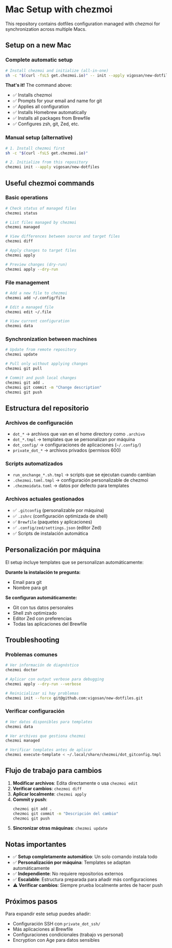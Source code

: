 # Mac Setup with chezmoi

This repository contains dotfiles configuration managed with chezmoi for synchronization across multiple Macs.

## Setup on a new Mac

### Complete automatic setup

```bash
# Install chezmoi and initialize (all-in-one)
sh -c "$(curl -fsLS get.chezmoi.io)" -- init --apply vigosan/new-dotfiles
```

**That's it!** The command above:
- ✅ Installs chezmoi
- ✅ Prompts for your email and name for git
- ✅ Applies all configuration
- ✅ Installs Homebrew automatically
- ✅ Installs all packages from Brewfile
- ✅ Configures zsh, git, Zed, etc.

### Manual setup (alternative)

```bash
# 1. Install chezmoi first
sh -c "$(curl -fsLS get.chezmoi.io)"

# 2. Initialize from this repository
chezmoi init --apply vigosan/new-dotfiles
```

## Useful chezmoi commands

### Basic operations

```bash
# Check status of managed files
chezmoi status

# List files managed by chezmoi
chezmoi managed

# View differences between source and target files
chezmoi diff

# Apply changes to target files
chezmoi apply

# Preview changes (dry-run)
chezmoi apply --dry-run
```

### File management

```bash
# Add a new file to chezmoi
chezmoi add ~/.config/file

# Edit a managed file
chezmoi edit ~/.file

# View current configuration
chezmoi data
```

### Synchronization between machines

```bash
# Update from remote repository
chezmoi update

# Pull only without applying changes
chezmoi git pull

# Commit and push local changes
chezmoi git add .
chezmoi git commit -m "Change description"
chezmoi git push
```

## Estructura del repositorio

### Archivos de configuración
- `dot_*` → archivos que van en el home directory como `.archivo`
- `dot_*.tmpl` → templates que se personalizan por máquina
- `dot_config/` → configuraciones de aplicaciones (`~/.config/`)
- `private_dot_*` → archivos privados (permisos 600)

### Scripts automatizados
- `run_onchange_*.sh.tmpl` → scripts que se ejecutan cuando cambian
- `.chezmoi.toml.tmpl` → configuración personalizable de chezmoi
- `.chezmoidata.toml` → datos por defecto para templates

### Archivos actuales gestionados
- ✅ `.gitconfig` (personalizable por máquina)
- ✅ `.zshrc` (configuración optimizada de shell)
- ✅ `Brewfile` (paquetes y aplicaciones)
- ✅ `.config/zed/settings.json` (editor Zed)
- ✅ Scripts de instalación automática

## Personalización por máquina

El setup incluye templates que se personalizan automáticamente:

**Durante la instalación te pregunta:**
- Email para git
- Nombre para git

**Se configuran automáticamente:**
- Git con tus datos personales
- Shell zsh optimizado
- Editor Zed con preferencias
- Todas las aplicaciones del Brewfile

## Troubleshooting

### Problemas comunes

```bash
# Ver información de diagnóstico
chezmoi doctor

# Aplicar con output verbose para debugging
chezmoi apply --dry-run --verbose

# Reinicializar si hay problemas
chezmoi init --force git@github.com:vigosan/new-dotfiles.git
```

### Verificar configuración

```bash
# Ver datos disponibles para templates
chezmoi data

# Ver archivos que gestiona chezmoi
chezmoi managed

# Verificar templates antes de aplicar
chezmoi execute-template < ~/.local/share/chezmoi/dot_gitconfig.tmpl
```

## Flujo de trabajo para cambios

1. **Modificar archivos**: Edita directamente o usa `chezmoi edit`
2. **Verificar cambios**: `chezmoi diff`
3. **Aplicar localmente**: `chezmoi apply`
4. **Commit y push**:
   ```bash
   chezmoi git add .
   chezmoi git commit -m "Descripción del cambio"
   chezmoi git push
   ```
5. **Sincronizar otras máquinas**: `chezmoi update`

## Notas importantes

- ✅ **Setup completamente automático**: Un solo comando instala todo
- ✅ **Personalización por máquina**: Templates se adaptan automáticamente
- ✅ **Independiente**: No requiere repositorios externos
- ✅ **Escalable**: Estructura preparada para añadir más configuraciones
- ⚠️ **Verificar cambios**: Siempre prueba localmente antes de hacer push

## Próximos pasos

Para expandir este setup puedes añadir:
- Configuración SSH con `private_dot_ssh/`
- Más aplicaciones al Brewfile
- Configuraciones condicionales (trabajo vs personal)
- Encryption con Age para datos sensibles